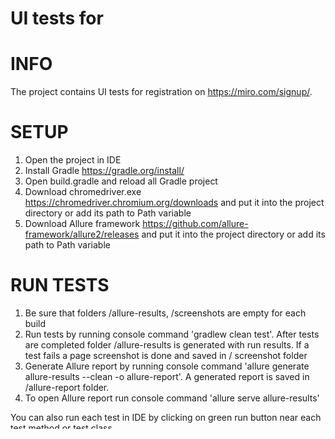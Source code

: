 # UI tests for 

# INFO
The project contains UI tests for registration on https://miro.com/signup/.

# SETUP
1. Open the project in IDE
2. Install Gradle https://gradle.org/install/
3. Open build.gradle and reload all Gradle project
4. Download chromedriver.exe https://chromedriver.chromium.org/downloads and put it into the project directory or add its path to Path variable
5. Download Allure framework https://github.com/allure-framework/allure2/releases and put it into the project directory or add its path to Path variable

# RUN TESTS
1. Be sure that folders /allure-results, /screenshots are empty for each build
2. Run tests by running console command 'gradlew clean test'.
After tests are completed folder /allure-results is generated with run results.
If a test fails a page screenshot is done and saved in / screenshot folder
3. Generate Allure report by running console command 'allure generate allure-results --clean -o allure-report'.
A generated report is saved in /allure-report folder.
4. To open Allure report run console command 'allure serve allure-results'

You can also run each test in IDE by clicking on green run button near each test method or test class.

# STRUCTURE DESCRIPTION
Test are based on Java + Gradle + Selenium WebDriver + TestNG + Allure reports.
Tests can be run in Google Chrome browser.
Page object pattern is used for the project.
All tests can be found in /src/test/java/tests.
All pages classes can be found in /src/test/java/pages.
testng.xml configuration is used to set parameters for tests. .xml file for each test can be found in /parametersXml.
local.properties is used to set up common for all tests parameters as page URL.

# HOW I GENERATE TEST
Some fields validation e.g. password field are quite complicated, so firstly I would ask for requirements and talk to analyst/business expert/developer/etc to understand better user story and data inputs.
Exploratory testing method is used to create this tests.

# SOME TEST RESULTS
During performing tests it was mentioned that the front validation on spot sometimes doesn't work for Password field (flaky tests show this).
E.g., if a user types "qwe@qwe" in Password field the error hint "The email you entered is incorrect." is not shown after focus is out the field althogh POST /validation returns 400 with body like "...{message: "Email is not valid"}...". The hint for field is only shown when a user clicks submit button and a server validates user data.
Please check if this is should be fixed or its just expected behavior.
